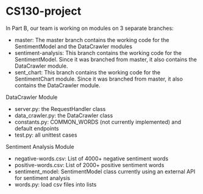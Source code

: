 # CS130-project

In Part B, our team is working on modules on 3 separate branches:
  - master: The master branch contains the working code for the SentimentModel and the DataCrawler modules
  - sentiment-analysis: This branch contains the working code for the SentimentModel. Since it was branched from master, it also contains the DataCrawler module.
  - sent_chart: This branch contains the working code for the SentimentChart module. Since it was branched from master, it also contains the DataCrawler module.

DataCrawler Module
  - server.py: the RequestHandler class
  - data_crawler.py: the DataCrawler class
  - constants.py: COMMON_WORDS (not currently implemented) and default endpoints
  - test.py: all unittest cases

Sentiment Analysis Module
  - negative-words.csv: List of 4000+ negative sentiment words
  - positive-words.csv: List of 2000+ positive sentiment words
  - sentiment_model: SentimentModel class currently using an external API for sentiment analysis
  - words.py: load csv files into lists
